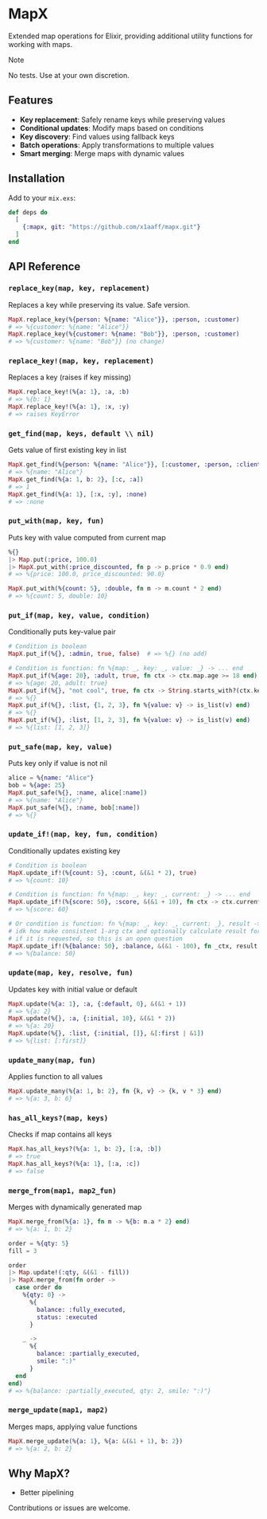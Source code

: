 # MapX

Extended map operations for Elixir, providing additional utility functions for working with maps.

> [!NOTE]
> No tests. Use at your own discretion.

## Features

- **Key replacement**: Safely rename keys while preserving values
- **Conditional updates**: Modify maps based on conditions
- **Key discovery**: Find values using fallback keys
- **Batch operations**: Apply transformations to multiple values
- **Smart merging**: Merge maps with dynamic values

## Installation

Add to your `mix.exs`:
```elixir
def deps do
  [
    {:mapx, git: "https://github.com/x1aaff/mapx.git"}
  ]
end
```

## API Reference

### `replace_key(map, key, replacement)`
Replaces a key while preserving its value. Safe version.
```elixir
MapX.replace_key(%{person: %{name: "Alice"}}, :person, :customer)  
# => %{customer: %{name: "Alice"}}
MapX.replace_key(%{customer: %{name: "Bob"}}, :person, :customer)  
# => %{customer: %{name: "Bob"}} (no change)
```

### `replace_key!(map, key, replacement)`
Replaces a key (raises if key missing)
```elixir
MapX.replace_key!(%{a: 1}, :a, :b)
# => %{b: 1}
MapX.replace_key!(%{a: 1}, :x, :y)
# => raises KeyError
```

### `get_find(map, keys, default \\ nil)`
Gets value of first existing key in list
```elixir
MapX.get_find(%{person: %{name: "Alice"}}, [:customer, :person, :client])
# => %{name: "Alice"}
MapX.get_find(%{a: 1, b: 2}, [:c, :a])
# => 1
MapX.get_find(%{a: 1}, [:x, :y], :none)
# => :none
```

### `put_with(map, key, fun)`
Puts key with value computed from current map
```elixir
%{}
|> Map.put(:price, 100.0)
|> MapX.put_with(:price_discounted, fn p -> p.price * 0.9 end)
# => %{price: 100.0, price_discounted: 90.0}

MapX.put_with(%{count: 5}, :double, fn m -> m.count * 2 end)
# => %{count: 5, double: 10}
```

### `put_if(map, key, value, condition)`
Conditionally puts key-value pair
```elixir
# Condition is boolean
MapX.put_if(%{}, :admin, true, false)  # => %{} (no add)

# Condition is function: fn %{map: _, key: _, value: _} -> ... end
MapX.put_if(%{age: 20}, :adult, true, fn ctx -> ctx.map.age >= 18 end)
# => %{age: 20, adult: true}
MapX.put_if(%{}, "not cool", true, fn ctx -> String.starts_with?(ctx.key, "cool") end)
# => %{}
MapX.put_if(%{}, :list, {1, 2, 3}, fn %{value: v} -> is_list(v) end)
# => %{}
MapX.put_if(%{}, :list, [1, 2, 3], fn %{value: v} -> is_list(v) end)
# => %{list: [1, 2, 3]}
```

### `put_safe(map, key, value)`
Puts key only if value is not nil
```elixir
alice = %{name: "Alice"}
bob = %{age: 25}
MapX.put_safe(%{}, :name, alice[:name])
# => %{name: "Alice"}
MapX.put_safe(%{}, :name, bob[:name])
# => %{}
```

### `update_if!(map, key, fun, condition)`
Conditionally updates existing key
```elixir
# Condition is boolean
MapX.update_if!(%{count: 5}, :count, &(&1 * 2), true)
# => %{count: 10}

# Condition is function: fn %{map: _, key: _, current: _} -> ... end
MapX.update_if!(%{score: 50}, :score, &(&1 + 10), fn ctx -> ctx.current < 100 end)
# => %{score: 60}

# Or condition is function: fn %{map: _, key: _, current: _}, result -> ... end
# idk how make consistent 1-arg ctx and optionally calculate result for checking
# if it is requested, so this is an open question
MapX.update_if!(%{balance: 50}, :balance, &(&1 - 100), fn _ctx, result -> result > 0 end)
# => %{balance: 50}
```

### `update(map, key, resolve, fun)`
Updates key with initial value or default
```elixir
MapX.update(%{a: 1}, :a, {:default, 0}, &(&1 + 1))
# => %{a: 2}
MapX.update(%{}, :a, {:initial, 10}, &(&1 * 2))
# => %{a: 20}
MapX.update(%{}, :list, {:initial, []}, &[:first | &1])
# => %{list: [:first]}
```

### `update_many(map, fun)`
Applies function to all values
```elixir
MapX.update_many(%{a: 1, b: 2}, fn {k, v} -> {k, v * 3} end)
# => %{a: 3, b: 6}
```

### `has_all_keys?(map, keys)`
Checks if map contains all keys
```elixir
MapX.has_all_keys?(%{a: 1, b: 2}, [:a, :b])
# => true
MapX.has_all_keys?(%{a: 1}, [:a, :c])
# => false
```

### `merge_from(map1, map2_fun)`
Merges with dynamically generated map
```elixir
MapX.merge_from(%{a: 1}, fn m -> %{b: m.a * 2} end)
# => %{a: 1, b: 2}

order = %{qty: 5}
fill = 3

order
|> Map.update!(:qty, &(&1 - fill))
|> MapX.merge_from(fn order -> 
  case order do
    %{qty: 0} ->
      %{
        balance: :fully_executed,
        status: :executed
      }

    _ ->
      %{
        balance: :partially_executed,
        smile: ":)"
      }
  end
end)
# => %{balance: :partially_executed, qty: 2, smile: ":)"}
```

### `merge_update(map1, map2)`
Merges maps, applying value functions
```elixir
MapX.merge_update(%{a: 1}, %{a: &(&1 + 1), b: 2})
# => %{a: 2, b: 2}
```

## Why MapX?

- Better pipelining

Contributions or issues are welcome.
